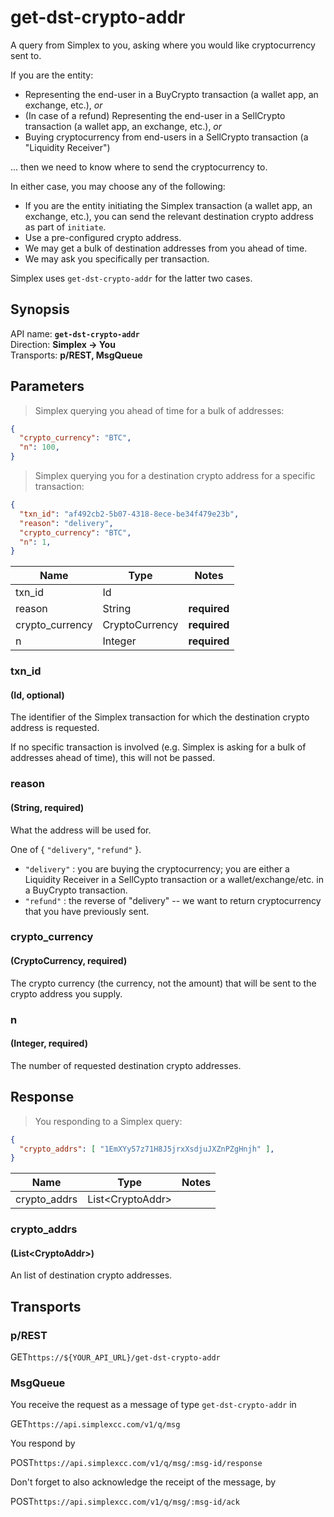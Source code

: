 # get-dst-crypto-addr #

A query from Simplex to you, asking where you would like cryptocurrency sent to.

If you are the entity:

 * Representing the end-user in a BuyCrypto transaction (a wallet app, an exchange, etc.), _or_
 * (In case of a refund) Representing the end-user in a SellCrypto transaction (a wallet app, an exchange, etc.), _or_
 * Buying cryptocurrency from end-users in a SellCrypto transaction (a "Liquidity Receiver")

... then we need to know where to send the cryptocurrency to.

In either case, you may choose any of the following:

 * If you are the entity initiating the Simplex transaction (a wallet app, an exchange, etc.), you can send the relevant destination crypto address as part of `initiate`.
 * Use a pre-configured crypto address.
 * We may get a bulk of destination addresses from you ahead of time.
 * We may ask you specifically per transaction.

Simplex uses `get-dst-crypto-addr` for the latter two cases.

## Synopsis ##

API name: **`get-dst-crypto-addr`**  
Direction: **Simplex &rarr; You**  
Transports: **p/REST, MsgQueue**

## Parameters ##

> Simplex querying you ahead of time for a bulk of addresses:

```json
{
  "crypto_currency": "BTC",
  "n": 100,
}
```

> Simplex querying you for a destination crypto address for a specific transaction:

```json
{
  "txn_id": "af492cb2-5b07-4318-8ece-be34f479e23b",
  "reason": "delivery",
  "crypto_currency": "BTC",
  "n": 1,
}
```

Name            | Type           | Notes
--------------- | -------------- | -----
txn_id          | Id             |
reason          | String         | **required**
crypto_currency | CryptoCurrency | **required**
n               | Integer        | **required**

### txn_id ###
#### (Id, optional)

The identifier of the Simplex transaction for which the destination crypto address is requested.

If no specific transaction is involved (e.g. Simplex is asking for a bulk of addresses ahead of time), this will not be passed.

### reason ###
#### (String, **required**)

What the address will be used for.

One of { `"delivery"`, `"refund"` }.

 * `"delivery"` : you are buying the cryptocurrency; you are either a Liquidity Receiver in a SellCypto transaction or a wallet/exchange/etc. in a BuyCrypto transaction.
 * `"refund"` : the reverse of "delivery" -- we want to return cryptocurrency that you have previously sent.

### crypto_currency ###
#### (CryptoCurrency, **required**)

The crypto currency (the currency, not the amount) that will be sent to the crypto address you supply.

### n ###
#### (Integer, **required**)

The number of requested destination crypto addresses.

## Response ##

> You responding to a Simplex query:

```json
{
  "crypto_addrs": [ "1EmXYy57z71H8J5jrxXsdjuJXZnPZgHnjh" ],
}
```

Name         | Type               | Notes
------------ | ------------------ | -----
crypto_addrs | List\<CryptoAddr\> |

### crypto_addrs ###
#### (List\<CryptoAddr\>)

An list of destination crypto addresses.

## Transports ##

### p/REST ###

<span class="http-verb http-get">GET</span>`https://${YOUR_API_URL}/get-dst-crypto-addr`

### MsgQueue ###

You receive the request as a message of type `get-dst-crypto-addr` in

<span class="http-verb http-get">GET</span>`https://api.simplexcc.com/v1/q/msg`

You respond by

<span class="http-verb http-post">POST</span>`https://api.simplexcc.com/v1/q/msg/:msg-id/response`

Don't forget to also acknowledge the receipt of the message, by

<span class="http-verb http-post">POST</span>`https://api.simplexcc.com/v1/q/msg/:msg-id/ack`

[modeline]: # ( vim: set ts=2 sw=2 expandtab wrap linebreak: )
